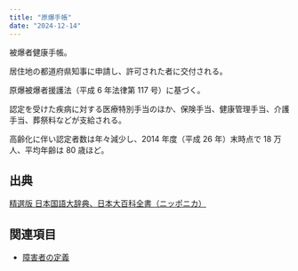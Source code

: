 ```yaml
---
title: "原爆手帳"
date: "2024-12-14"
---
```


被爆者健康手帳。

居住地の都道府県知事に申請し、許可された者に交付される。

原爆被爆者援護法（平成 6 年法律第 117 号）に基づく。

認定を受けた疾病に対する医療特別手当のほか、保険手当、健康管理手当、介護手当、葬祭料などが支給される。

高齢化に伴い認定者数は年々減少し、2014 年度（平成 26 年）末時点で 18 万人、平均年齢は 80 歳ほど。

## 出典

[精選版 日本国語大辞典、日本大百科全書（ニッポニカ）](https://kotobank.jp/word/%E8%A2%AB%E7%88%86%E8%80%85%E5%81%A5%E5%BA%B7%E6%89%8B%E5%B8%B3-612141#w-2098891)

## 関連項目

- [障害者の定義](20241214-disabled-people.md)